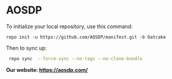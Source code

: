 AOSDP
========

To initialize your local repository, use this command:

	repo init -u https://github.com/AOSDP/manifest.git -b Oatcake
  
 Then to sync up:

```bash
 repo sync  --force-sync --no-tags --no-clone-bundle
```

__Our website: https://aosdp.com/__
